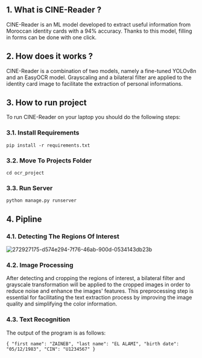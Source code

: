 ## 1. What is CINE-Reader ?

CINE-Reader is an ML model developed to extract useful information from Moroccan identity cards with a 94% accuracy. Thanks to this model, filling in forms can be done with one click.

## 2. How does it works ?

CINE-Reader is a combination of two models, namely a fine-tuned YOLOv8n and an EasyOCR model. Grayscaling and a bilateral filter are applied to the identity card image to facilitate the extraction of personal informations.

## 3. How to run project

To run CINE-Reader on your laptop you should do the following steps:

### 3.1. Install Requirements

`pip install -r requirements.txt`

### 3.2. Move To Projects Folder

`cd ocr_project`

### 3.3. Run Server

`python manage.py runserver`

## 4. Pipline

### 4.1. Detecting The Regions Of Interest
![272927175-d574e294-7f76-46ab-900d-0534143db23b](https://github.com/Aysr01/CINE-Reader/assets/114707989/fd2d099c-c63c-4f52-96da-9122d2a36a94)
### 4.2. Image Processing

After detecting and cropping the regions of interest, a bilateral filter and grayscale transformation will be applied to the cropped images in order to reduce noise and enhance the images' features. This preprocessing step is essential for facilitating the text extraction process by improving the image quality and simplifying the color information.

### 4.3. Text Recognition

The output of the program is as follows:

`{
"first name": "ZAINEB",
"last name": "EL ALAMI",
"birth date": "05/12/1983",
"CIN": "U1234567"
}`
